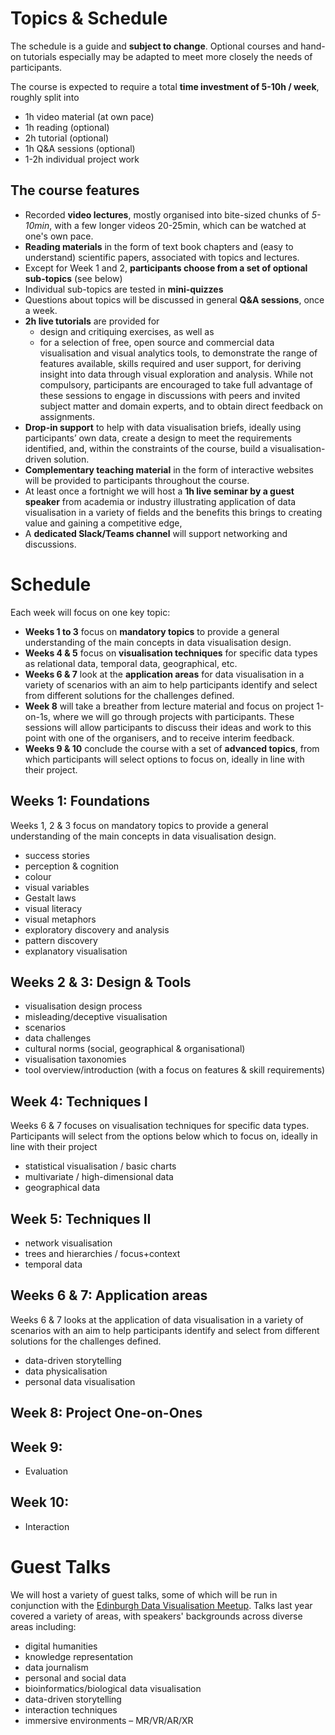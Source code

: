 # Topics & Schedule 

The schedule is a guide and **subject to change**. Optional courses and hand-on tutorials especially may be adapted to meet more closely the needs of participants. 

The course is expected to require a total __time investment of 5-10h / week__, roughly split into

* 1h video material (at own pace)
* 1h reading (optional)
* 2h tutorial (optional)
* 1h Q&A sessions (optional)
* 1-2h individual project work

## The course features ## 

* Recorded __video lectures__, mostly organised into bite-sized chunks of _5-10min_, with a few longer videos 20-25min, which can be watched at one's own pace. 
* __Reading materials__ in the form of text book chapters and (easy to understand) scientific papers, associated with topics and lectures.  
* Except for Week 1 and 2, __participants choose from a set of optional sub-topics__ (see below)
* Individual sub-topics are tested in __mini-quizzes__ 
* Questions about topics will be discussed in general __Q&A sessions__, once a week. 
* __2h live tutorials__ are provided for 
  * design and critiquing exercises, as well as
  * for a selection of free, open source and commercial data visualisation and visual analytics tools, to demonstrate the range of features available, skills required and user support, for deriving insight into data through visual exploration and analysis. While not compulsory, participants are encouraged to take full advantage of these sessions to engage in discussions with peers and invited subject matter and domain experts, and to obtain direct feedback on assignments.
* __Drop-in support__ to help with data visualisation briefs, ideally using participants’ own data, create a design to meet the requirements identified, and, within the constraints of the course, build a visualisation-driven solution.
* __Complementary teaching material__ in the form of interactive websites will be provided to participants throughout the course.
* At least once a fortnight we will host a __1h live seminar by a guest speaker__ from academia or industry illustrating application of data visualisation in a variety of fields and the benefits this brings to creating value and gaining a competitive edge,
* A __dedicated Slack/Teams channel__ will support networking and discussions.

# Schedule

Each week will focus on one key topic:

* __Weeks 1 to 3__ focus on __mandatory topics__ to provide a general understanding of the main concepts in data visualisation design.  
* __Weeks 4 &amp; 5__ focus on __visualisation techniques__ for specific data types as relational data, temporal data, geographical, etc.
* __Weeks 6 &amp; 7__ look at the __application areas__ for data visualisation in a variety of scenarios with an aim to help participants identify and select from different solutions for the challenges defined.
* __Week 8__ will take a breather from lecture material and focus on project 1-on-1s, where we will go through projects with participants. These sessions will allow participants to discuss their ideas and work to this point with one of the organisers, and to receive interim feedback.
* __Weeks 9 &amp; 10__ conclude the course with a set of __advanced topics__, from which participants will select options to focus on, ideally in line with their project. 

## Weeks 1: Foundations

Weeks 1, 2 &amp; 3 focus on mandatory topics to provide a general understanding of the main concepts in data visualisation design. 

* success stories
* perception &amp; cognition
* colour
* visual variables
* Gestalt laws
* visual literacy
* visual metaphors
* exploratory discovery and analysis
* pattern discovery
* explanatory visualisation


## Weeks 2 &amp; 3: Design &amp; Tools

* visualisation design process
* misleading/deceptive visualisation
* scenarios
* data challenges
* cultural norms (social, geographical &amp; organisational)
* visualisation taxonomies
* tool overview/introduction (with a focus on features &amp; skill requirements)


## Week 4: Techniques I

Weeks 6 &amp; 7 focuses on visualisation techniques for specific data types. Participants will select from the options below which to focus on, ideally in line with their project

* statistical visualisation / basic charts
* multivariate / high-dimensional data
* geographical data 


## Week 5: Techniques II
* network visualisation
* trees and hierarchies / focus+context
* temporal data 
<!-- * text data visualisation -->


## Weeks 6 &amp; 7: Application areas

Weeks 6 &amp; 7 looks at the application of data visualisation in a variety of scenarios with an aim to help participants identify and select from different solutions for the challenges defined.

* data-driven storytelling
* data physicalisation 
* personal data visualisation


## Week 8: Project One-on-Ones


## Week 9: 	

* Evaluation


## Week 10:

* Interaction



# Guest Talks

We will host a variety of guest talks, some of which will be run in conjunction with the [Edinburgh Data Visualisation Meetup](https://www.meetup.com/meetup-group-vBHbCmgh). Talks last year covered a variety of areas, with speakers' backgrounds across diverse areas including:
* digital humanities
* knowledge representation
* data journalism 
* personal and social data
* bioinformatics/biological data visualisation
* data-driven storytelling
* interaction techniques
* immersive environments &ndash; MR/VR/AR/XR
